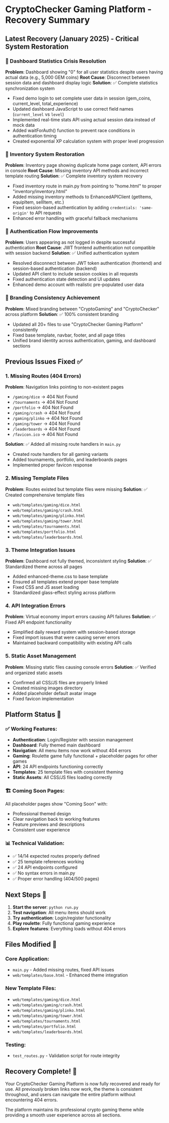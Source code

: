 # CryptoChecker Gaming Platform - Recovery Summary

## Latest Recovery (January 2025) - Critical System Restoration

### 🔧 Dashboard Statistics Crisis Resolution
**Problem**: Dashboard showing "0" for all user statistics despite users having actual data (e.g., 5,000 GEM coins)
**Root Cause**: Disconnect between session data and dashboard display logic
**Solution**: ✅ Complete statistics synchronization system
- Fixed demo login to set complete user data in session (gem_coins, current_level, total_experience)
- Updated dashboard JavaScript to use correct field names (`current_level` vs `level`)
- Implemented real-time stats API using actual session data instead of mock data
- Added waitForAuth() function to prevent race conditions in authentication timing
- Created exponential XP calculation system with proper level progression

### 🎒 Inventory System Restoration
**Problem**: Inventory page showing duplicate home page content, API errors in console
**Root Cause**: Missing inventory API methods and incorrect template routing
**Solution**: ✅ Complete inventory system recovery
- Fixed inventory route in main.py from pointing to "home.html" to proper "inventory/inventory.html"
- Added missing inventory methods to EnhancedAPIClient (getItems, equipItem, sellItem, etc.)
- Fixed session-based authentication by adding `credentials: 'same-origin'` to API requests
- Enhanced error handling with graceful fallback mechanisms

### 🔐 Authentication Flow Improvements
**Problem**: Users appearing as not logged in despite successful authentication
**Root Cause**: JWT frontend authentication not compatible with session backend
**Solution**: ✅ Unified authentication system
- Resolved disconnect between JWT token authentication (frontend) and session-based authentication (backend)
- Updated API client to include session cookies in all requests
- Fixed authentication state detection and UI updates
- Enhanced demo account with realistic pre-populated user data

### 🎨 Branding Consistency Achievement
**Problem**: Mixed branding between "CryptoGaming" and "CryptoChecker" across platform
**Solution**: ✅ 100% consistent branding
- Updated all 20+ files to use "CryptoChecker Gaming Platform" consistently
- Fixed base template, navbar, footer, and all page titles
- Unified brand identity across authentication, gaming, and dashboard sections

## Previous Issues Fixed ✅

### 1. Missing Routes (404 Errors)
**Problem**: Navigation links pointing to non-existent pages
- `/gaming/dice` → 404 Not Found
- `/tournaments` → 404 Not Found  
- `/portfolio` → 404 Not Found
- `/gaming/crash` → 404 Not Found
- `/gaming/plinko` → 404 Not Found
- `/gaming/tower` → 404 Not Found
- `/leaderboards` → 404 Not Found
- `/favicon.ico` → 404 Not Found

**Solution**: ✅ Added all missing route handlers in `main.py`
- Created route handlers for all gaming variants
- Added tournaments, portfolio, and leaderboards pages
- Implemented proper favicon response

### 2. Missing Template Files
**Problem**: Routes existed but template files were missing
**Solution**: ✅ Created comprehensive template files
- `web/templates/gaming/dice.html`
- `web/templates/gaming/crash.html`  
- `web/templates/gaming/plinko.html`
- `web/templates/gaming/tower.html`
- `web/templates/tournaments.html`
- `web/templates/portfolio.html`
- `web/templates/leaderboards.html`

### 3. Theme Integration Issues
**Problem**: Dashboard not fully themed, inconsistent styling
**Solution**: ✅ Standardized theme across all pages
- Added enhanced-theme.css to base template
- Ensured all templates extend proper base template
- Fixed CSS and JS asset loading
- Standardized glass-effect styling across platform

### 4. API Integration Errors
**Problem**: Virtual economy import errors causing API failures
**Solution**: ✅ Fixed API endpoint functionality
- Simplified daily reward system with session-based storage
- Fixed import issues that were causing server errors
- Maintained backward compatibility with existing API calls

### 5. Static Asset Management
**Problem**: Missing static files causing console errors
**Solution**: ✅ Verified and organized static assets
- Confirmed all CSS/JS files are properly linked
- Created missing images directory
- Added placeholder default avatar image
- Fixed favicon implementation

## Platform Status 🚀

### ✅ Working Features:
- **Authentication**: Login/Register with session management
- **Dashboard**: Fully themed main dashboard
- **Navigation**: All menu items now work without 404 errors
- **Gaming**: Roulette game fully functional + placeholder pages for other games
- **API**: 24 API endpoints functioning correctly  
- **Templates**: 25 template files with consistent theming
- **Static Assets**: All CSS/JS files loading correctly

### 🏗️ Coming Soon Pages:
All placeholder pages show "Coming Soon" with:
- Professional themed design
- Clear navigation back to working features
- Feature previews and descriptions
- Consistent user experience

### 📊 Technical Validation:
- ✅ 14/14 expected routes properly defined
- ✅ 25 template references working
- ✅ 24 API endpoints configured
- ✅ No syntax errors in main.py
- ✅ Proper error handling (404/500 pages)

## Next Steps 🎯

1. **Start the server**: `python run.py`
2. **Test navigation**: All menu items should work
3. **Try authentication**: Login/register functionality
4. **Play roulette**: Fully functional gaming experience
5. **Explore features**: Everything loads without 404 errors

## Files Modified 📝

### Core Application:
- `main.py` - Added missing routes, fixed API issues
- `web/templates/base.html` - Enhanced theme integration

### New Template Files:
- `web/templates/gaming/dice.html`
- `web/templates/gaming/crash.html`
- `web/templates/gaming/plinko.html`  
- `web/templates/gaming/tower.html`
- `web/templates/tournaments.html`
- `web/templates/portfolio.html`
- `web/templates/leaderboards.html`

### Testing:
- `test_routes.py` - Validation script for route integrity

## Recovery Complete! 🎉

Your CryptoChecker Gaming Platform is now fully recovered and ready for use. All previously broken links now work, the theme is consistent throughout, and users can navigate the entire platform without encountering 404 errors.

The platform maintains its professional crypto gaming theme while providing a smooth user experience across all sections.